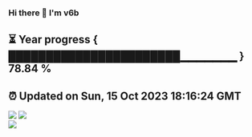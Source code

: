 ### Hi there 👋  I'm v6b  
⏳ Year progress { ███████████████████████▁▁▁▁▁▁▁ } 78.84 %
---
⏰ Updated on Sun, 15 Oct 2023 18:16:24 GMT
---
![](https://github-readme-stats.vercel.app/api?username=v6b&bg_color=30,e96443,904e95&title_color=fff&text_color=fff&layout=compact)
![](https://github-readme-stats.vercel.app/api/top-langs/?username=v6b&layout=compact&bg_color=30,e96443,904e95&title_color=fff&text_color=fff)  
![](https://gcore.jsdelivr.net/gh/v6b/v6b@main/assets/github-contribution-grid-snake.svg)

